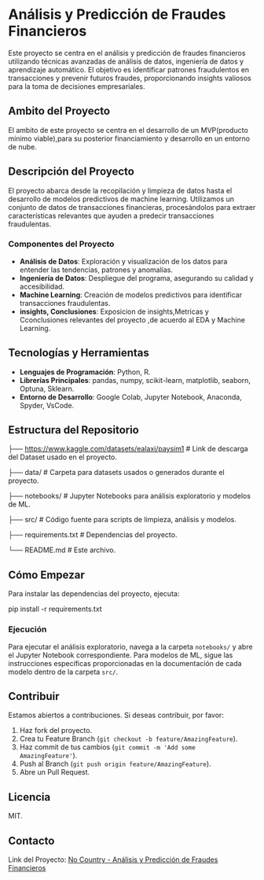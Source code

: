 # Análisis y Predicción de Fraudes Financieros

Este proyecto se centra en el análisis y predicción de fraudes financieros utilizando técnicas avanzadas de análisis de datos, ingeniería de datos y aprendizaje automático. El objetivo es identificar patrones fraudulentos en transacciones y prevenir futuros fraudes, proporcionando insights valiosos para la toma de decisiones empresariales.

## Ambito del Proyecto
El ambito de este proyecto se centra en el desarrollo de un MVP(producto mínimo viable),para su posterior financiamiento y desarrollo en un entorno de nube.

## Descripción del Proyecto

El proyecto abarca desde la recopilación y limpieza de datos hasta el desarrollo de modelos predictivos de machine learning. Utilizamos un conjunto de datos de transacciones financieras, procesándolos para extraer características relevantes que ayuden a predecir transacciones fraudulentas.

### Componentes del Proyecto

- **Análisis de Datos**: Exploración y visualización de los datos para entender las tendencias, patrones y anomalías.
- **Ingeniería de Datos**: Despliegue del programa, asegurando su calidad y accesibilidad.
- **Machine Learning**: Creación de modelos predictivos para identificar transacciones fraudulentas.
- **insights, Conclusiones**: Exposicion de insights,Metricas y Cconclusiones relevantes del proyecto ,de acuerdo al EDA y Machine Learning.

## Tecnologías y Herramientas

- **Lenguajes de Programación**: Python, R.
- **Librerías Principales**: pandas, numpy, scikit-learn, matplotlib, seaborn, Optuna, Sklearn.
- **Entorno de Desarrollo**: Google Colab, Jupyter Notebook, Anaconda, Spyder, VsCode.

## Estructura del Repositorio

├── https://www.kaggle.com/datasets/ealaxi/paysim1 # Link de descarga del Dataset usado en el proyecto.

├── data/ # Carpeta para datasets usados o generados durante el proyecto.

├── notebooks/ # Jupyter Notebooks para análisis exploratorio y modelos de ML.

├── src/ # Código fuente para scripts de limpieza, análisis y modelos.

├── requirements.txt # Dependencias del proyecto.

└── README.md # Este archivo.

## Cómo Empezar

Para instalar las dependencias del proyecto, ejecuta:

pip install -r requirements.txt

### Ejecución

Para ejecutar el análisis exploratorio, navega a la carpeta `notebooks/` y abre el Jupyter Notebook correspondiente. Para modelos de ML, sigue las instrucciones específicas proporcionadas en la documentación de cada modelo dentro de la carpeta `src/`.

## Contribuir

Estamos abiertos a contribuciones. Si deseas contribuir, por favor:

1. Haz fork del proyecto.
2. Crea tu Feature Branch (`git checkout -b feature/AmazingFeature`).
3. Haz commit de tus cambios (`git commit -m 'Add some AmazingFeature'`).
4. Push al Branch (`git push origin feature/AmazingFeature`).
5. Abre un Pull Request.

## Licencia

MIT.

## Contacto

Link del Proyecto: [No Country - Análisis y Predicción de Fraudes Financieros](https://github.com/No-Country/c16-93-ft-data-bi)



